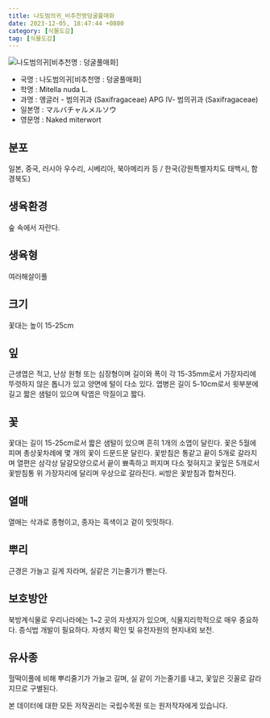 ```yaml
---
title: 나도범의귀_비추천명덩굴풀매화
date: 2023-12-05, 18:47:44 +0800
category: [식물도감]
tag: [식물도감]
---
```




![나도범의귀[비추천명 : 덩굴풀매화]](http://www.nature.go.kr/fileUpload/plants/basic/Saxifragaceae/Mitella/6890/6890_1_th2.jpg)
- 국명 : 나도범의귀[비추천명 : 덩굴풀매화]
- 학명 : Mitella nuda L.
- 과명 : 앵글러 - 범의귀과 (Saxifragaceae) APG Ⅳ- 범의귀과 (Saxifragaceae)
- 일본명 : マルバチャルメルソウ
- 영문명 : Naked miterwort


## 분포
일본, 중국, 러시아 우수리, 시베리아, 북아메리카 등 / 한국(강원특별자치도 태백시, 함경북도) 
## 생육환경
숲 속에서 자란다.
## 생육형
여러해살이풀 
## 크기
꽃대는 높이 15-25cm
## 잎
근생엽은 적고, 난상 원형 또는 심장형이며 길이와 폭이 각 15-35mm로서 가장자리에 뚜렷하지 않은 톱니가 있고 양면에 털이 다소 있다. 엽병은 길이 5-10cm로서 윗부분에 길고 짧은 샘털이 있으며 탁엽은 막질이고 짧다.
## 꽃
꽃대는 길이 15-25cm로서 짧은 샘털이 있으며 흔히 1개의 소엽이 달린다. 꽃은 5월에 피며 총상꽃차례에 몇 개의 꽃이 드문드문 달린다. 꽃받침은 통같고 끝이 5개로 갈라지며 열편은 삼각상 달걀모양으로서 끝이 뾰족하고 퍼지며 다소 젖혀지고 꽃잎은 5개로서 꽃받침통 위 가장자리에 달리며 우상으로 갈라진다. 씨방은 꽃받침과 합쳐진다.
## 열매
열매는 삭과로 종형이고, 종자는 흑색이고 겉이 밋밋하다.
## 뿌리
근경은 가늘고 길게 자라며, 실같은 기는줄기가 뻗는다.
## 보호방안
북방계식물로 우리나라에는 1~2 곳의 자생지가 있으며, 식물지리학적으로 매우 중요하다. 증식법 개발이 필요하다. 자생지 확인 및 유전자원의 현지내외 보전.
## 유사종
헐떡이풀에 비해 뿌리줄기가 가늘고 길며, 실 같이 가는줄기를 내고, 꽃잎은 깃꼴로 갈라지므로 구별된다. 






본 데이터에 대한 모든 저작권리는 국립수목원 또는 원저작자에게 있습니다.

